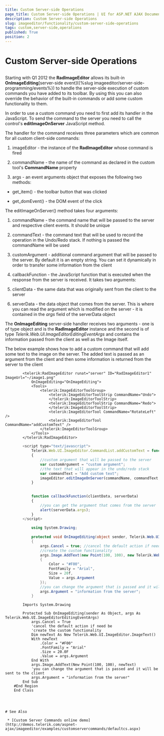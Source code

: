 ```yaml
---
title: Custom Server-side Operations
page_title: Custom Server-side Operations | UI for ASP.NET AJAX Documentation
description: Custom Server-side Operations
slug: imageeditor/functionality/custom-server-side-operations
tags: custom,server-side,operations
published: True
position: 2
---
```


# Custom Server-side Operations



## 

Starting with Q1 2012 the __RadImageEditor__ allows its built-in __OnImageEditing__[server-side event]({%slug imageeditor/server-side-programming/events%}) to handle the server-side execution of custom commands you have added to its toolbar. By using this you can also override the behavior of the built-in commands or add some custom functionality to them.

In order to use a custom command you need to first add its handler in the JavaScript. To send the command to the server you need to call the control's __editImageOnServer__ JavaScript method.

The handler for the command receives three parameters which are common for all custom client-side commands:

1. imageEditor - the instance of the __RadImageEditor__ whose command is fired

1. commandName - the name of the command as declared in the custom tool's __CommandName__ property

1. args - an event arguments object that exposes the following two methods:

* get_item() - the toolbar button that was clicked

* get_domEvent() - the DOM event of the click

The editImageOnServer() method takes four arguments:

1. commandName - the command name that will be passed to the server and respective client events. It should be unique

1. commandText - the command text that will be used to record the operation in the Undo/Redo stack. If nothing is passed the commandName will be used

1. customArgument - additional command argument that will be passed to the server. By default it is an empty string. You can set it dynamically in order to transfer some information from the client

1. callbackFunction - the JavaScript function that is executed when the response from the server is received. It takes two arguments:

1. clientData - the same data that was originally sent from the client to the server

1. serverData - the data object that comes from the server. This is where you can read the argument which is modified on the server - it is contained in the *args* field of the serverData object

The __OnImageEditing__ server-side handler receives two arguments - one is of type object and is the __RadImageEditor__ instance and the second is of type *Telerik.Web.UI.ImageEditorEditingEventArgs* and contains the information passed from the client as well as the Image itself.

The below example shows how to add a custom command that will add some text to the image on the server. The added text is passed as an argument from the client and then some information is returned from the server to the client

````ASPNET
	    <telerik:RadImageEditor runat="server" ID="RadImageEditor1" ImageUrl="~/image1.png"
	        OnImageEditing="OnImageEditing">
	        <Tools>
	            <telerik:ImageEditorToolGroup>
	                <telerik:ImageEditorToolStrip CommandName="Undo">
	                </telerik:ImageEditorToolStrip>
	                <telerik:ImageEditorToolStrip CommandName="Redo">
	                </telerik:ImageEditorToolStrip>
	                <telerik:ImageEditorTool CommandName="RotateLeft" />
	                <telerik:ImageEditorTool CommandName="addCustomText" />
	            </telerik:ImageEditorToolGroup>
	        </Tools>
	    </telerik:RadImageEditor>
````



````JavaScript
	    <script type="text/javascript">
	        Telerik.Web.UI.ImageEditor.CommandList.addCustomText = function (imageEditor, commandName, args)
	        {
	            //custom argument that will be passed to the server
	            var customArgument = "custom argument";
	            //the text that will appear in the undo/redo stack
	            var commandText = "Add custom text";
	            imageEditor.editImageOnServer(commandName, commandText, customArgument, callbackFunction);
	        }
	
	
	        function callbackFunction(clientData, serverData)
	        {
	            //you can get the argument that comes from the server
	            alert(serverData.args);
	        }
	    </script>
````





````C#
	        using System.Drawing;
	
	        protected void OnImageEditing(object sender, Telerik.Web.UI.ImageEditorEditingEventArgs args)
	        {
	            args.Cancel = true; //cancel the default action if need be
	            //create the custom functionality
	            args.Image.AddText(new Point(100, 100), new Telerik.Web.UI.ImageEditor.ImageText()
	            {
	                Color = "#F00",
	                FontFamily = "Arial",
	                Size = 20f,
	                Value = args.Argument
	            });
	            //you can change the argument that is passed and it will be sent to the client
	            args.Argument = "information from the server";
	        }
````
````VB.NET
	    Imports System.Drawing
	
	    Protected Sub OnImageEditing(sender As Object, args As Telerik.Web.UI.ImageEditorEditingEventArgs)
	        args.Cancel = True
	        'cancel the default action if need be
	        'create the custom functionality
	        Dim newText As New Telerik.Web.UI.ImageEditor.ImageText()
	        With newText
	            .Color = "#F00"
	            .FontFamily = "Arial"
	            .Size = 20.0F
	            .Value = args.Argument
	        End With
	        args.Image.AddText(New Point(100, 100), newText)
	        'you can change the argument that is passed and it will be sent to the client
	        args.Argument = "information from the server"
	    End Sub
	#End Region
	End Class




# See Also

 * [Custom Server Commands online demo](http://demos.telerik.com/aspnet-ajax/imageeditor/examples/customservercommands/defaultcs.aspx)
